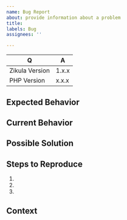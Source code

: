 ```yaml
---
name: Bug Report
about: provide information about a problem
title: 
labels: Bug
assignees: ''

---
```


[TIP]:  # ( Provide a general summary of the issue in the title above ^^ )

| Q                 | A
| ----------------- | ---
| Zikula Version    | 1.x.x
| PHP Version       | x.x.x

## Expected Behavior

[NOTE]: # ( Tell us what you expected to happen )

## Current Behavior

[NOTE]: # ( Tell us what actually happens )
[TIP]:  # ( If possible include screenshots of your problem! )

## Possible Solution

[NOTE]: # ( Not required, but suggest a fix/reason for the bug )

## Steps to Reproduce

[NOTE]: # ( Provide a link to a live example, or an unambiguous set of steps to )
[NOTE]: # ( reproduce this bug. Include code to reproduce, if relevant )

1.
2.
3.

## Context

[NOTE]: # ( How has this issue affected you? What unique circumstances do you have? )
